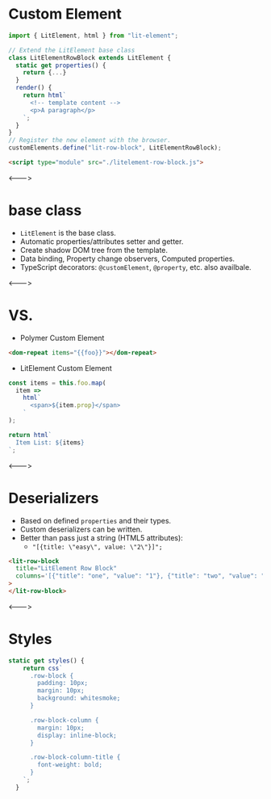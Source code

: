 # Custom Element

```javascript
import { LitElement, html } from "lit-element";

// Extend the LitElement base class
class LitElementRowBlock extends LitElement {
  static get properties() {
    return {...}
  }
  render() {
    return html`
      <!-- template content -->
      <p>A paragraph</p>
    `;
  }
}
// Register the new element with the browser.
customElements.define("lit-row-block", LitElementRowBlock);
```

```html
<script type="module" src="./litelement-row-block.js">
```

<--->

# base class

- `LitElement` is the base class.
- Automatic properties/attributes setter and getter.
- Create shadow DOM tree from the template.
- Data binding, Property change observers, Computed properties.
- TypeScript decorators: `@customElement`, `@property`, etc. also availbale.

<--->

# VS.

- Polymer Custom Element

```html
<dom-repeat items="{{foo}}"></dom-repeat>
```

- LitElement Custom Element

```javascript
const items = this.foo.map(
  item =>
    html`
      <span>${item.prop}</span>
    `
);

return html`
  Item List: ${items}
`;
```

<--->

# Deserializers

- Based on defined `properties` and their types.
- Custom deserializers can be written.
- Better than pass just a string (HTML5 attributes):
  - `"[{title: \"easy\", value: \"2\"}]";`

```html
<lit-row-block
  title="LitElement Row Block"
  columns='[{"title": "one", "value": "1"}, {"title": "two", "value": "2"}]'
>
</lit-row-block>
```

<--->

# Styles

```javascript
static get styles() {
    return css`
      .row-block {
        padding: 10px;
        margin: 10px;
        background: whitesmoke;
      }

      .row-block-column {
        margin: 10px;
        display: inline-block;
      }

      .row-block-column-title {
        font-weight: bold;
      }
    `;
  }
```
